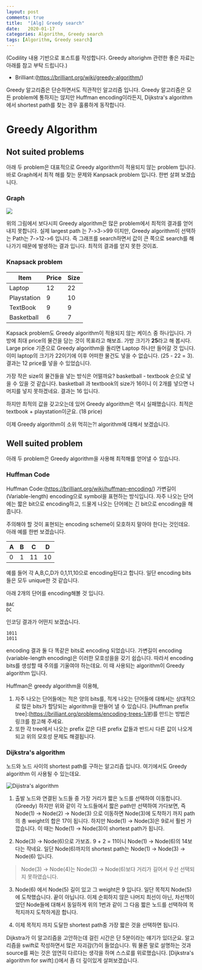 ```yaml
---
layout: post
comments: true
title:  "[Alg] Greedy search"
date:   2020-01-17
categories: Algorithm, Greedy search
tags: [Algorithm, Greedy search]
---
```


(Codility 내용 기반으로 포스트를 작성합니다. Greedy altorighm 관련한 좋은 자료는 아래를 참고 부탁 드립니다.)

- Brilliant:(https://brilliant.org/wiki/greedy-algorithm/)

Greedy 알고리즘은 단순하면서도 직관적인 알고리즘 입니다. Greedy 알고리즘은 모든 problem에 통하지는 않지만 Huffman encoding이라든지, Dijkstra's algorithm에서 shortest path를 찾는 경우 훌륭하게 동작합니다.

# Greedy Algorithm

## Not suited problems

아래 두 problem은 대표적으로 Greedy algorithm이 적용되지 않는 problem 입니다. 바로 Graph에서 최적 해를 찾는 문제와 Kanpsack problem 입니다. 한번 살펴 보겠습니다.

### Graph
<img src="https://d18l82el6cdm1i.cloudfront.net/uploads/xlck8z42EM-greedy-search-path-example.gif">

위의 그림에서 보다시피 Greedy algorithm은 많은 problem에서 최적의 결과를 얻어내지 못합니다. 실제 largest path 는 7->3->99 이지만, Greedy algorithm이 선택하는 Path는 7->12->6 입니다. 즉 그래프를 search하면서 값이 큰 쪽으로 search를 해 나가기 때문에 발생하는 결과 입니다. 최적의 결과를 얻지 못한 것이죠.

### Knapsack problem
| Item  | Price  | Size  |
|---|---|---|
|Laptop   | 12   | 22  | 
|Playstation   | 9  | 10  |
|TextBook   | 9  | 9  |
|Basketball | 6 | 7|

Kapsack problem도 Greedy algorithm이 적용되지 않는 케이스 중 하나입니다. 가방에 최대 price의 물건을 담는 것이 목표라고 해보죠. 가방 크기가 **25**라고 해 봅시다. Large price 기준으로 Greedy algorithm을 돌리면 Laptop 하나만 들어갈 것 입니다. 이미 laptop의 크기가 22이기에 이후 어떠한 물건도 넣을 수 없습니다. (25 - 22 = 3). 결과는 12 price를 넣을 수 있었습니다.

가장 작은 size의 물건들을 넣는 방식은 어떨까요? basketball - textbook 순으로 넣을 수 있을 것 같습니다. basketball 과 textbook의 size가 16이니 이 2개를 넣으면 나머지를 넣지 못하겠네요. 결과는 16 입니다.

하지만 최적의 값을 갖고오는데 있어 Greedy algorithm은 역시 실패했습니다. 최적은 textbook + playstation이군요. (18 price)

이제 Greedy algorithm이 소위 먹히는?! algorithm에 대해서 보겠습니다.

## Well suited problem

아래 두 problem은 Greedy algorithm을 사용해 최적해를 얻어낼 수 있습니다.

### Huffman Code

Huffman Code:(https://brilliant.org/wiki/huffman-encoding/) 가변길이(Variable-length) encoding으로 symbol을 표현하는 방식입니다. 자주 나오는 단어에는 짧은 bit으로 encoding하고, 드물게 나오는 단어에는 긴 bit으로 encoding을 해 줍니다.

주의해야 할 것이 표현되는 encoding scheme이 모호하지 말아야 한다는 것인데요. 아래 예를 한번 보겠습니다.

|A|B|C|D|
|---|---|---|---|
|0|1|11|10|

예를 들어 각 A,B,C,D가 0,1,11,10으로 encoding된다고 합니다. 일단 encoding bits들은 모두 unique한 것 같습니다.

아래 2개의 단어를 encoding해볼 것 입니다.

```
BAC
DC
```

인코딩 결과가 어떤지 보겠습니다.

```
1011
1011
```

encoding 결과 둘 다 똑같은 bits로 encoding 되었습니다. 가변길이 encoding (variable-length encoding)은 이러한 모호성을을 갖기 쉽습니다. 따라서 encoding bits를 생성할 때 주의를 기울여야 하는데요. 이 때 사용되는 algorithm이 Greedy algorithm 입니다.

Huffman은 greedy algorithm을 이용해, 

1. 자주 나오는 단어들에는 적은 양의 bits를, 적게 나오는 단어들에 대해서는 상대적으로 많은 bits가 할당되는 algorithm을 만들어 낼 수 있습니다. [Huffman prefix tree]:(https://brilliant.org/problems/encoding-trees-1/#)를 만드는 방법은 링크를 참고해 주세요.
2. 또한 각 tree에서 나오는 prefix 값은 다른 prefix 값들과 반드시 다른 값이 나오게 되고 위의 모호성 문제도 해결됩니다. 

### Dijkstra's algorithm

노드와 노드 사이의 shortest path를 구하는 알고리즘 입니다. 여기에서도 Greedy algorithm 이 사용될 수 있는데요. 

![Dijistra's algorithm](https://d18l82el6cdm1i.cloudfront.net/uploads/X7rvS7Kbgc-dijkstra_animation.gif)

1. 출발 노드와 연결된 노드들 중 가장 거리가 짧은 노드를 선택하여 이동합니다. (Greedy) 하지만 위와 같이 각 노드들에서 짧은 path만 선택하여 가다보면, 즉 Node(1) -> Node(2) -> Node(3) 으로 이동하면 Node(3)에 도착하기 까지 path의 총 weight의 합은 17이 됩니다. 하지만 Node(1) -> Node(3)은 9로서 훨씬 가깝습니다. 이 때는 Node(1) -> Node(3)이 shortest path가 됩니다.

2. Node(3) -> Node(6)으로 가보죠. 9 + 2 = 11이니 Node(1) -> Node(6)의 14보다는 작네요. 일단 Node(6)까지의 shortest path는 Node(1) -> Node(3) -> Node(6) 입니다. 

> Node(3) -> Node(4)는 Node(3) -> Node(6)보다 거리가 길어서 우선 선택되지 못하였습니다. 

3. Node(6) 에서 Node(5) 길이 있고 그 weight은 9 입니다. 일단 목적지 Node(5)에 도착했습니다. 끝이 아닙니다. 이제 순회하지 않은 나머지 최선이 아닌, 차선책이었던 Node들에 대해서 동일하게 위의 1번과 같이 그 다음 짧은 노드를 선택하여 목적지까지 도착하게끔 합니다.

4. 이제 목적지 까지 도달한 shortest path중 가장 짧은 것을 선택하면 됩니다.

Dijkstra가 이 알고리즘을 고안하는데 걸린 시간은 단 5분이라는 얘기가 있더군요. 알고리즘을 swift로 작성하면서 많은 자괴감(?)이 들었습니다. 뭐 물론 말로 설명하는 것과 source를 짜는 것은 엄연히 다르다는 생각을 하며 스스로를 위로했습니다. [Dijkstra's algorithm for swift]:()에서 좀 더 깊이있게 살펴보겠습니다.





